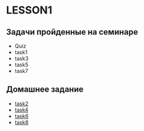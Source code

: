 # LESSON1

## Задачи пройденные на семинаре

* Quiz
* task1
* task3
* task5
* task7

## Домашнее задание

* [task2](https://github.com/KulSlavOn/C-seminars-lesson1/tree/main/task2)
* [task4](https://github.com/KulSlavOn/C-seminars-lesson1/tree/main/task4)
* [task6](https://github.com/KulSlavOn/C-seminars-lesson1/tree/main/task6)
* [task8](https://github.com/KulSlavOn/C-seminars-lesson1/tree/main/task8)